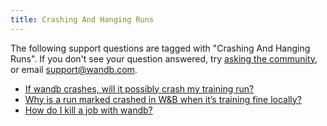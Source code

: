 ```yaml
---
title: Crashing And Hanging Runs 
---
```

The following support questions are tagged with "Crashing And Hanging Runs". If you don't see 
your question answered, try [asking the community](https://community.wandb.ai/), 
or email [support@wandb.com](mailto:support@wandb.com).

- [If wandb crashes, will it possibly crash my training run?](wandb_crashes_will_it_possibly_crash_training_run.md)
- [Why is a run marked crashed in W&B when it’s training fine locally?](why_run_marked_crashed_wb_it’s_training_fine_locally.md)
- [How do I kill a job with wandb?](how_kill_job_wandb.md)
